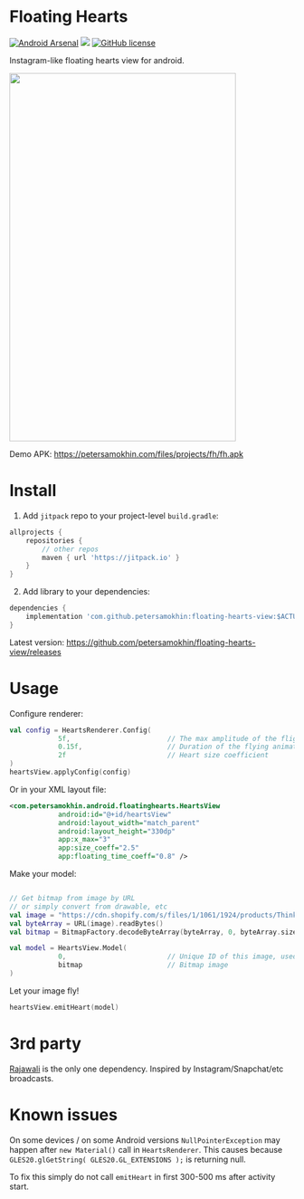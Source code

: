 # Floating Hearts

[![Android Arsenal](https://img.shields.io/badge/Android%20Arsenal-Floating%20Hearts%20view-brightgreen.svg?style=flat)](https://android-arsenal.com/details/1/7155) [![](https://jitpack.io/v/petersamokhin/floating-hearts-view.svg)](https://jitpack.io/#petersamokhin/floating-hearts-view) [![GitHub license](https://img.shields.io/badge/License-MIT-brightgreen.svg)](https://github.com/petersamokhin/floating-hearts-view/blob/master/LICENSE)


Instagram-like floating hearts view for android.

<img src="https://petersamokhin.com/files/projects/fh/demo.gif" width="400" height="651" />

Demo APK: https://petersamokhin.com/files/projects/fh/fh.apk

# Install

1. Add `jitpack` repo to your project-level `build.gradle`:
```groovy
allprojects {
    repositories {
        // other repos
	    maven { url 'https://jitpack.io' }
    }
}
```

2. Add library to your dependencies:
```groovy
dependencies {
    implementation 'com.github.petersamokhin:floating-hearts-view:$ACTUAL_VERSION'
}
```
Latest version: https://github.com/petersamokhin/floating-hearts-view/releases

# Usage

Configure renderer:

```kotlin
val config = HeartsRenderer.Config(
            5f,                        // The max amplitude of the flight along the X axis
            0.15f,                     // Duration of the flying animation will be multiplied by this value (lower — faster)
            2f                         // Heart size coefficient 
)
heartsView.applyConfig(config)
```

Or in your XML layout file:

```xml
<com.petersamokhin.android.floatinghearts.HeartsView
            android:id="@+id/heartsView"
            android:layout_width="match_parent"
            android:layout_height="330dp"
            app:x_max="3"
            app:size_coeff="2.5"
            app:floating_time_coeff="0.8" />
```

Make your model:

```kotlin

// Get bitmap from image by URL
// or simply convert from drawable, etc
val image = "https://cdn.shopify.com/s/files/1/1061/1924/products/Thinking_Face_Emoji_large.png"
val byteArray = URL(image).readBytes()
val bitmap = BitmapFactory.decodeByteArray(byteArray, 0, byteArray.size)

val model = HeartsView.Model(
            0,                         // Unique ID of this image, used for Rajawali materials caching
            bitmap                     // Bitmap image
)
```

Let your image fly!

```kotlin
heartsView.emitHeart(model)
```

# 3rd party
[Rajawali](https://github.com/Rajawali/Rajawali) is the only one dependency. Inspired by Instagram/Snapchat/etc broadcasts.

# Known issues
On some devices / on some Android versions `NullPointerException` may happen after `new Material()` call in `HeartsRenderer`. This causes because `GLES20.glGetString( GLES20.GL_EXTENSIONS );` is returning null.

To fix this simply do not call `emitHeart` in first 300-500 ms after activity start.
